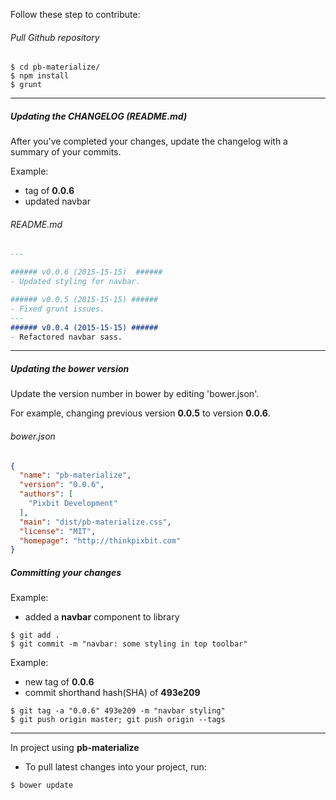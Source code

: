 Follow these step to contribute:  

###### Pull Github repository ######
```Shell
$ cd pb-materialize/
$ npm install
$ grunt
```

---

##### Updating the CHANGELOG (README.md)  #####

After you've completed your changes, update the changelog with a summary of your commits.

Example:

- tag of **0.0.6**
- updated navbar

###### README.md ######
```Markdown
---

###### v0.0.6 (2015-15-15)  ######
- Updated styling for navbar.

###### v0.0.5 (2015-15-15) ######
- Fixed grunt issues.
---
###### v0.0.4 (2015-15-15) ######
- Refactored navbar sass.
```

---

##### Updating the bower version  #####

Update the version number in bower by editing 'bower.json'.

For example, changing previous version **0.0.5** to version **0.0.6**.  

###### bower.json ######
```JSON
{
  "name": "pb-materialize",
  "version": "0.0.6",
  "authors": [
    "Pixbit Development"
  ],
  "main": "dist/pb-materialize.css",
  "license": "MIT",
  "homepage": "http://thinkpixbit.com"
}
```

##### Committing your changes #####

Example:
- added a **navbar** component to library

```Shell
$ git add .
$ git commit -m "navbar: some styling in top toolbar"
```

Example:
- new tag of **0.0.6**
- commit shorthand hash(SHA) of **493e209**

```Shell
$ git tag -a "0.0.6" 493e209 -m "navbar styling"  
$ git push origin master; git push origin --tags
```

---

In project using **pb-materialize**
- To pull latest changes into your project, run:
```Shell
$ bower update
```
